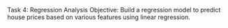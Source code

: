 Task 4: Regression Analysis
Objective: Build a regression model to predict house prices based on various features using
linear regression.
